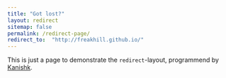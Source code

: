 ```yaml
---
title: "Got lost?"
layout: redirect
sitemap: false
permalink: /redirect-page/
redirect_to:  "http://freakhill.github.io/"
---
```

This is just a page to demonstrate the `redirect`-layout, programmend by [Kanishk](http://codingtips.kanishkkunal.in/about/).
